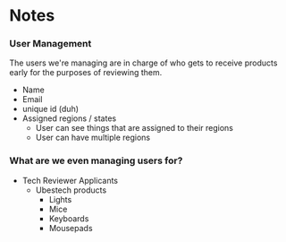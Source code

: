 # Notes

### User Management
The users we're managing are in charge of who gets to 
receive products early for the purposes of reviewing them.

- Name
- Email
- unique id (duh)
- Assigned regions / states
  - User can see things that are assigned to their regions
  - User can have multiple regions

### What are we even managing users for?
- Tech Reviewer Applicants
  - Ubestech products
    - Lights
    - Mice
    - Keyboards
    - Mousepads